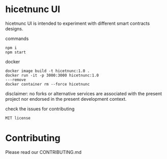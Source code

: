 # hicetnunc UI

hicetnunc UI is intended to experiment with different smart contracts designs.

commands

```
npm i
npm start
```

docker

```
docker image build -t hicetnunc:1.0 .
docker run -it -p 3000:3000 hicetnunc:1.0
---remove
docker container rm --force hicetnunc
```

disclaimer: no forks or alternative services are associated with the present project nor endorsed in the present development context.

check the issues for contributing

`MIT license`

# Contributing

Please read our CONTRIBUTING.md
